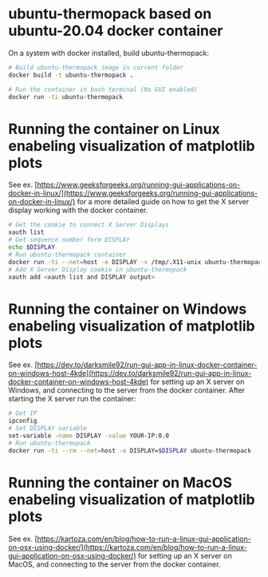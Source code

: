 # ubuntu-thermopack based on ubuntu-20.04 docker container

On a system with docker installed, build ubuntu-thermopack:

```bash
# Build ubuntu-thermopack image in current folder
docker build -t ubuntu-thermopack .
```

```bash
# Run the container in bash terminal (No GUI enabled)
docker run -ti ubuntu-thermopack
```

# Running the container on Linux enabeling visualization of matplotlib plots

See ex. [https://www.geeksforgeeks.org/running-gui-applications-on-docker-in-linux/](https://www.geeksforgeeks.org/running-gui-applications-on-docker-in-linux/) for a more detailed guide on how to get the X server display working with the docker container.


```bash
# Get the cookie to connect X Server Displays
xauth list
# Get sequence number form DISPLAY
echo $DISPLAY
# Run ubuntu-thermopack container
docker run -ti --net=host -e DISPLAY -v /tmp/.X11-unix ubuntu-thermopack
# Add X Server Display cookie in ubuntu-thermopack
xauth add <xauth list and DISPLAY output>
```

# Running the container on Windows enabeling visualization of matplotlib plots

See ex. [https://dev.to/darksmile92/run-gui-app-in-linux-docker-container-on-windows-host-4kde](https://dev.to/darksmile92/run-gui-app-in-linux-docker-container-on-windows-host-4kde) for setting up an X server on Windows, and connecting to the server from the docker container. After starting the X server run the container:

```bash
# Get IP
ipconfig
# Set DISPLAY variable
set-variable -name DISPLAY -value YOUR-IP:0.0
# Run ubuntu-thermopack
docker run -ti --rm --net=host -e DISPLAY=$DISPLAY ubuntu-thermopack
```

# Running the container on MacOS enabeling visualization of matplotlib plots

See ex. [https://kartoza.com/en/blog/how-to-run-a-linux-gui-application-on-osx-using-docker/](https://kartoza.com/en/blog/how-to-run-a-linux-gui-application-on-osx-using-docker/) for setting up an X server on MacOS, and connecting to the server from the docker container.

